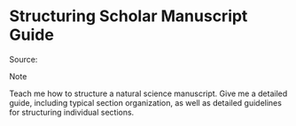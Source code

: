 # Structuring Scholar Manuscript Guide

Source: 

>[!Note]
>  
>Teach me how to structure a natural science manuscript. Give me a detailed guide, including typical section organization, as well as detailed guidelines for structuring individual sections. 

